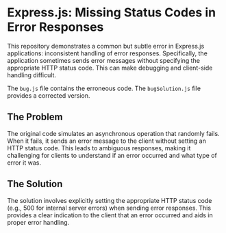 # Express.js: Missing Status Codes in Error Responses

This repository demonstrates a common but subtle error in Express.js applications: inconsistent handling of error responses.  Specifically, the application sometimes sends error messages without specifying the appropriate HTTP status code. This can make debugging and client-side handling difficult.

The `bug.js` file contains the erroneous code. The `bugSolution.js` file provides a corrected version.

## The Problem

The original code simulates an asynchronous operation that randomly fails. When it fails, it sends an error message to the client without setting an HTTP status code. This leads to ambiguous responses, making it challenging for clients to understand if an error occurred and what type of error it was.

## The Solution

The solution involves explicitly setting the appropriate HTTP status code (e.g., 500 for internal server errors) when sending error responses. This provides a clear indication to the client that an error occurred and aids in proper error handling.